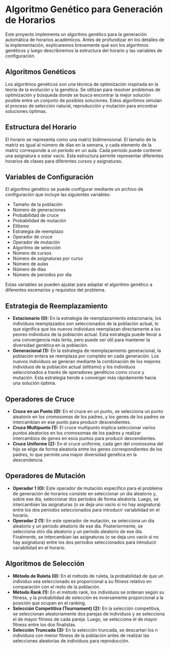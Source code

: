# Algoritmo Genético para Generación de Horarios

Este proyecto implementa un algoritmo genético para la generación automática de horarios académicos. Antes de profundizar en los detalles de la implementación, explicaremos brevemente qué son los algoritmos genéticos y luego describiremos la estructura del horario y las variables de configuración.

## Algoritmos Genéticos

Los algoritmos genéticos son una técnica de optimización inspirada en la teoría de la evolución y la genética. Se utilizan para resolver problemas de optimización y búsqueda donde se busca encontrar la mejor solución posible entre un conjunto de posibles soluciones. Estos algoritmos simulan el proceso de selección natural, reproducción y mutación para encontrar soluciones óptimas.

## Estructura del Horario

El horario se representa como una matriz bidimensional. El tamaño de la matriz es igual al número de días en la semana, y cada elemento de la matriz corresponde a un período en un aula. Cada período puede contener una asignatura o estar vacío. Esta estructura permite representar diferentes horarios de clases para diferentes cursos y asignaturas.

## Variables de Configuración

El algoritmo genético se puede configurar mediante un archivo de configuración que incluye las siguientes variables:

- Tamaño de la población
- Número de generaciones
- Probabilidad de cruce
- Probabilidad de mutación
- Elitismo
- Estrategia de reemplazo
- Operador de cruce
- Operador de mutación
- Algoritmo de selección
- Número de cursos
- Número de asignaturas por curso
- Número de aulas
- Número de días
- Número de periodos por día

Estas variables se pueden ajustar para adaptar el algoritmo genético a diferentes escenarios y requisitos del problema.

## Estrategia de Reemplazamiento

- **Estacionario (0):** En la estrategia de reemplazamiento estacionaria, los individuos reemplazados son seleccionados de la población actual, lo que significa que los nuevos individuos reemplazan directamente a los peores individuos de la población actual. Esta estrategia puede llevar a una convergencia más lenta, pero puede ser útil para mantener la diversidad genética en la población.
- **Generacional (1):** En la estrategia de reemplazamiento generacional, la población entera se reemplaza por completo en cada generación. Los nuevos individuos se generan mediante la combinación de los mejores individuos de la población actual (elitismo) y los individuos seleccionados a través de operadores genéticos como cruce y mutación. Esta estrategia tiende a converger más rápidamente hacia una solución óptima.

## Operadores de Cruce

- **Cruce en un Punto (0):** En el cruce en un punto, se selecciona un punto aleatorio en los cromosomas de los padres, y los genes de los padres se intercambian en ese punto para producir descendientes.
- **Cruce Multipunto (1):** El cruce multipunto implica seleccionar varios puntos aleatorios en los cromosomas de los padres y realizar intercambios de genes en esos puntos para producir descendientes.
- **Cruce Uniforme (2):** En el cruce uniforme, cada gen del cromosoma del hijo se elige de forma aleatoria entre los genes correspondientes de los padres, lo que permite una mayor diversidad genética en la descendencia.

## Operadores de Mutación

- **Operador 1 (0):** Este operador de mutación específico para el problema de generación de horarios consiste en seleccionar un día aleatorio y, sobre ese día, seleccionar dos periodos de forma aleatoria. Luego, se intercambian las asignaturas (o se deja uno vacío si no hay asignatura) entre los dos periodos seleccionados para introducir variabilidad en el horario.
- **Operador 2 (1):** En este operador de mutación, se selecciona un día aleatorio y un periodo aleatorio de ese día. Posteriormente, se selecciona otro día aleatorio y un periodo aleatorio de ese día. Finalmente, se intercambian las asignaturas (o se deja uno vacío si no hay asignatura) entre los dos periodos seleccionados para introducir variabilidad en el horario.

## Algoritmos de Selección

- **Método de Ruleta (0):** En el método de ruleta, la probabilidad de que un individuo sea seleccionado es proporcional a su fitness relativo en comparación con el resto de la población.
- **Método Rank (1):** En el método rank, los individuos se ordenan según su fitness, y la probabilidad de selección es inversamente proporcional a la posición que ocupan en el ranking.
- **Selección Competitiva (Tournament) (2):** En la selección competitiva, se seleccionan aleatoriamente dos parejas de individuos y se selecciona el de mayor fitness de cada pareja. Luego, se selecciona el de mayor fitness entre los dos finalistas.
- **Selección Truncada (3):** En la selección truncada, se descartan los n individuos con menor fitness de la población antes de realizar las selecciones aleatorias de individuos para reproducción.

